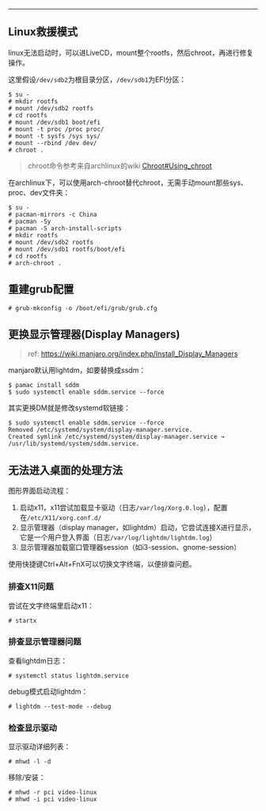 

---

## Linux救援模式

linux无法启动时，可以进LiveCD，mount整个rootfs，然后chroot，再进行修复操作。

这里假设`/dev/sdb2`为根目录分区，`/dev/sdb1`为EFI分区：

```
$ su -
# mkdir rootfs
# mount /dev/sdb2 rootfs
# cd rootfs
# mount /dev/sdb1 boot/efi
# mount -t proc /proc proc/
# mount -t sysfs /sys sys/
# mount --rbind /dev dev/ 
# chroot .
```

> chroot命令参考来自archlinux的wiki [Chroot#Using_chroot](https://wiki.archlinux.org/index.php/Chroot#Using_chroot)

在archlinux下，可以使用arch-chroot替代chroot，无需手动mount那些sys、proc、dev文件夹：

```
$ su -
# pacman-mirrors -c China
# pacman -Sy
# pacman -S arch-install-scripts
# mkdir rootfs
# mount /dev/sdb2 rootfs
# mount /dev/sdb1 rootfs/boot/efi
# cd rootfs
# arch-chroot .
```



## 重建grub配置

```
# grub-mkconfig -o /boot/efi/grub/grub.cfg
```







## 更换显示管理器(Display Managers)

> ref: https://wiki.manjaro.org/index.php/Install_Display_Managers

manjaro默认用lightdm，如要替换成ssdm：

```
$ pamac install sddm
$ sudo systemctl enable sddm.service --force
```

其实更换DM就是修改systemd软链接：

```
$ sudo systemctl enable sddm.service --force
Removed /etc/systemd/system/display-manager.service.
Created symlink /etc/systemd/system/display-manager.service → /usr/lib/systemd/system/sddm.service.
```



## 无法进入桌面的处理方法

图形界面启动流程：

1. 启动x11，x11尝试加载显卡驱动（日志`/var/log/Xorg.0.log`），配置在`/etc/X11/xorg.conf.d/`
2. 显示管理器（display manager，如lightdm）启动，它尝试连接X进行显示，它是一个用户登入界面（日志`/var/log/lightdm/lightdm.log`）
3. 显示管理器加载窗口管理器session（如i3-session、gnome-session）

使用快捷键Ctrl+Alt+FnX可以切换文字终端，以便排查问题。

### 排查X11问题

尝试在文字终端里启动x11：

```
# startx
```

### 排查显示管理器问题

查看lightdm日志：

```
# systemctl status lightdm.service
```

debug模式启动lightdm：

```
# lightdm --test-mode --debug
```

### 检查显示驱动

显示驱动详细列表：

```
# mhwd -l -d
```

移除/安装：

```
# mhwd -r pci video-linux
# mhwd -i pci video-linux
```

